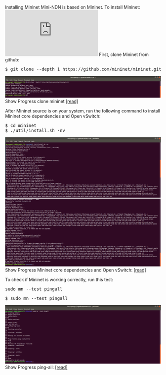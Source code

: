 Installing Mininet
Mini-NDN is based on Mininet. To install Mininet: ![[7th-ndn-hackathon]](https://7th-ndn-hackathon.named-data.net/mini-ndn-documentation/manual/INSTALL.html)
First, clone Mininet from github:

<pre>
$ git clone --depth 1 https://github.com/mininet/mininet.git
</pre>
![[alt tag]](https://github.com/syaifulahdan/Mini-NDN-Work/blob/main/Assignment%202:NDNrg-Topology/NDNrg-Image-Node1/NDNrg-Image-Mininet1/1-gitclone-mininet1.png)
 Show Progress clone mininet [[read]](https://github.com/syaifulahdan/Mini-NDN-Work/blob/main/Assignment%202:NDNrg-Topology/NDNrg-Image-Node1/mininet1-gitclone.txt)

After Mininet source is on your system, run the following command to install Mininet core dependencies and Open vSwitch:
<pre>
$ cd mininet
$ ./util/install.sh -nv
</pre>
![[alt tag]](https://github.com/syaifulahdan/Mini-NDN-Work/blob/main/Assignment%202:NDNrg-Topology/NDNrg-Image-Node1/NDNrg-Image-Mininet1/2-mininet1-util-install.png)
![[alt tag]](https://github.com/syaifulahdan/Mini-NDN-Work/blob/main/Assignment%202:NDNrg-Topology/NDNrg-Image-Node1/NDNrg-Image-Mininet1/2-mininet1-util-install-finish.png)
Show Progress  Mininet core dependencies and Open vSwitch: [[read]](https://github.com/syaifulahdan/Mini-NDN-Work/blob/main/Assignment%202:NDNrg-Topology/NDNrg-Image-Node2/mininet1-util-install.txt)

To check if Mininet is working correctly, run this test:
<pre>
sudo mn --test pingall
</pre>

<pre>
$ sudo mn --test pingall
</pre> 
![[alt tag]](https://github.com/syaifulahdan/Mini-NDN-Work/blob/main/Assignment%202:NDNrg-Topology/NDNrg-Image-Node2/NDNrg-Image-Mininet2/3-mininet-test-pingall.png)
Show Progress ping-all: [[read]](https://github.com/syaifulahdan/Mini-NDN-Work/blob/main/Assignment%202:NDNrg-Topology/NDNrg-Image-Node2/mininet2-test-pingall.txt)
